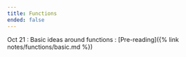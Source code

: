 ```yaml
---
title: Functions
ended: false
---
```


Oct 21 
: Basic ideas around functions
  : [Pre-reading]({% link notes/functions/basic.md %})

